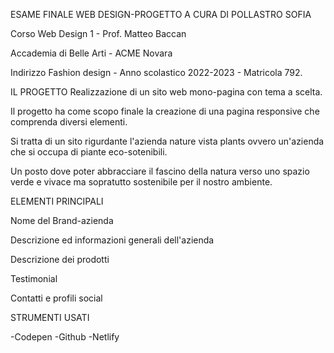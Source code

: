 ESAME FINALE WEB DESIGN-PROGETTO A CURA DI POLLASTRO SOFIA

Corso Web Design 1 - Prof. Matteo Baccan

Accademia di Belle Arti - ACME Novara

Indirizzo Fashion design - Anno scolastico 2022-2023 - Matricola 792.

IL PROGETTO 
Realizzazione di un sito web mono-pagina con tema a scelta.

Il progetto ha come scopo finale la creazione di una pagina responsive che comprenda diversi elementi.

Si tratta di un sito rigurdante l'azienda nature vista plants ovvero un'azienda che si occupa di piante eco-sotenibili.

Un posto dove poter abbracciare il fascino della natura verso uno spazio verde e vivace ma sopratutto sostenibile per il nostro ambiente.

ELEMENTI PRINCIPALI 

Nome del Brand-azienda 

Descrizione ed informazioni generali dell'azienda

Descrizione dei prodotti

Testimonial

Contatti e profili social 

STRUMENTI USATI

-Codepen
-Github
-Netlify

